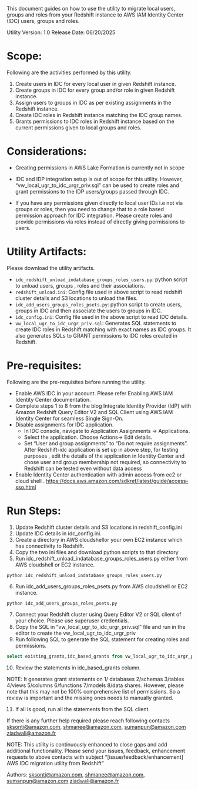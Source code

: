 
This document guides on how to use the utility to migrate local users, groups and roles from your Redshift instance to AWS IAM Identity Center (IDC) users, groups and roles.

Utility Version: 1.0
Release Date: 06/20/2025

# Scope:
Following are the activities performed by this utility.

1. Create users in IDC for every local user in given Redshift instance.
2. Create groups in IDC for every group and/or role in given Redshift instance.
3. Assign users to groups in IDC as per existing assignments in the Redshift instance.
4. Create IDC roles in Redshift instance matching the IDC group names.  
5. Grants permissions to IDC roles in Redshift instance based on the current permissions given to local groups and roles.


# Considerations:

* Creating permissions in AWS Lake Formation is currently not in scope
* IDC and IDP integration setup is out of scope for this utility.  However, “vw_local_ugr_to_idc_urgr_priv.sql” can be used to create roles and grant permissions to the IDP users/groups passed through IDC.
    
* If you have any permissions given directly to local user IDs i.e not via groups or roles, then you need to change that to a role based permission approach for IDC integration.  Please create roles and provide permissions via roles instead of directly giving permissions to users.


# Utility Artifacts:

Please download the utility artifacts.

* `idc_redshift_unload_indatabase_groups_roles_users.py`:  python script to unload users, groups , roles and their associations.
* `redshift_unload.ini`: Config file used in above script to read redshift cluster details and S3 locations to unload the files.
* `idc_add_users_groups_roles_psets.py`: python script to create users, groups in IDC and then associate the users to groups in IDC.
* `idc_config.ini`: Config file used in the above script to read IDC details.
* `vw_local_ugr_to_idc_urgr_priv.sql`: Generates SQL statements to create IDC roles in Redshift matching with exact names as IDC groups.  It also generates SQLs to GRANT permissions to IDC roles created in Redshift.



# Pre-requisites:
Following are the pre-requisites before running the utility.

* Enable AWS IDC in your account.  Please refer Enabling AWS IAM Identity Center documentation.
* Complete steps 1 to 8 from the blog Integrate Identity Provider (IdP) with Amazon Redshift Query Editor V2 and SQL Client using AWS IAM Identity Center for seamless Single Sign-On.
* Disable assignments for IDC application.
    * In IDC console, navigate to Application Assignments → Applications.
    * Select the application.  Choose Actions→ Edit details.
    * Set “User and group assignments” to “Do not require assignments”. After Redshift-idc application is set up in above step, for testing purposes , edit the details of the  application in Identity Center and chose user and group membership not required, so connectivity to Redshift can be tested even without data access
* Enable Identity Center authentication with admin access from ec2 or cloud shell . https://docs.aws.amazon.com/sdkref/latest/guide/access-sso.html




# Run Steps:


1. Update Redshift cluster details and S3 locations in redshift_config.ini
2. Update IDC details in idc_config.ini.  
3. Create a directory in AWS cloudshellor your own EC2 instance which has connectivity to Redshift.
4. Copy the two ini files and download python scripts to that directory
5. Run idc_redshift_unload_indatabase_groups_roles_users.py either from AWS cloudshell or EC2 instance.


```
python idc_redshift_unload_indatabase_groups_roles_users.py
```


6. Run idc_add_users_groups_roles_psets.py from AWS cloudshell or EC2 instance.

```
python idc_add_users_groups_roles_psets.py
```

7. Connect your Redshift cluster using Query Editor V2 or SQL client of your choice.  Please use superuser credentials.
8. Copy the SQL in “vw_local_ugr_to_idc_urgr_priv.sql” file and run in the editor to create the vw_local_ugr_to_idc_urgr_priv
9. Run following SQL to generate the SQL statement for creating roles and permissions.

```sql
select existing_grants,idc_based_grants from vw_local_ugr_to_idc_urgr_priv;
```

10. Review the statements in idc_based_grants column.  

NOTE: It generates grant statements on 1/ databases 2/schemas 3/tables 4/views 5/columns 6/functions 7/models 8/data shares. However, please note that this may not be 100% comprehensive list of permissions.  So a review is important and the missing ones needs to manually granted.

11. If all is good, run all the statements from the SQL client.


If there is any further help required please reach following contacts
sksonti@amazon.com, shmanee@amazon.com, sumanpun@amazon.com ziadwali@amazon.fr

NOTE: This utility is continuously enhanced to close gaps and add additional functionality.  Please send your issues, feedback, enhancement requests to above contacts with subject “[issue/feedback/enhancement] AWS IDC migration utility from Redshift”


Authors: sksonti@amazon.com, shmanee@amazon.com, sumanpun@amazon.com ziadwali@amazon.fr
